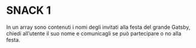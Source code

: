 # SNACK 1

In un array sono contenuti i nomi degli invitati alla festa del grande Gatsby, chiedi all’utente il suo nome e comunicagli se può partecipare o no alla festa.